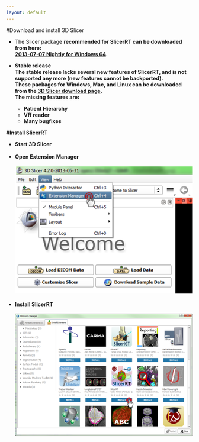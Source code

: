 ```yaml
---
layout: default
---
```

#Download and install 3D Slicer

*   The Slicer package <b>recommended for SlicerRT<b> can be downloaded from here:<br> [2013-07-07 Nightly for Windows 64](http://slicer.kitware.com/midas3/api/rest?method=midas.bitstream.download&name=Slicer-4.2.0-2013-07-06-win-amd64.exe&checksum=cf42faf84ca501c46c454b871d845fb5).

*   Stable release<br>
The stable release lacks several new features of SlicerRT, and is not supported any more (new features cannot be backported).<br>These packages for Windows, Mac, and Linux can be downloaded from the [3D Slicer download page](http://download.slicer.org/).<br>
The missing features are:
    *   Patient Hierarchy
    *   Vff reader
    *   Many bugfixes<br>

#Install SlicerRT

*   Start 3D Slicer
<br><br>
*   Open Extension Manager
<br><br>
![3D Slicer - Open Extension Manager](images/Slicer_OpenExtensionManager.PNG)
<br><br>
*   Install SlicerRT
<br><br>
![3D Slicer - Extension Manager Browser](images/SlicerRT_0.10_ExtensionManager_Browser_ClickOnSlicerRT.png)
